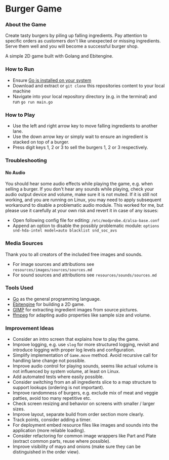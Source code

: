 # Burger Game

### About the Game

Create tasty burgers by piling up falling ingredients. Pay attention to specific orders as customers don't like unexpected or missing ingredients. Serve them well and you will become a successful burger shop.

A simple 2D game built with Golang and Ebitengine.

### How to Run

* Ensure [Go is installed on your system](https://go.dev/doc/install)
* Download and extract or `git clone` this repositories content to your local machine
* Navigate into your local repository directory (e.g. in the terminal) and run `go run main.go`

### How to Play

* Use the left and right arrow key to move falling ingredients to another lane.
* Use the down arrow key or simply wait to ensure an ingredient is stacked on top of a burger.
* Press digit keys 1, 2 or 3 to sell the burgers 1, 2 or 3 respectively.

### Troubleshooting

#### No Audio

You should hear some audio effects while playing the game, e.g. when selling a burger. If you don't hear any sounds while playing, check your audio output device and volume, make sure it is not muted. If it is still not working, and you are running on Linux, you may need to apply subsequent workaround to disable a problematic audio module. This worked for me, but please use it carefully at your own risk and revert it in case of any issues:
* Open following config file for editing: `/etc/modprobe.d/alsa-base.conf`
* Append an option to disable the possibly problematic module: `options snd-hda-intel model=auto blacklist snd_soc_avs`

### Media Sources

Thank you to all creators of the included free images and sounds.

* For image sources and attributions see `resources/images/sources/sources.md`
* For sound sources and attributions see `resources/sounds/sources.md`

### Tools Used

* [Go](https://go.dev/) as the general programming language.
* [Ebitengine](https://ebitengine.org/) for building a 2D game.
* [GIMP](https://www.gimp.org) for extracting ingredient images from source pictures.
* [ffmpeg](https://ffmpeg.org/) for adapting audio properties like sample size and volume.

### Improvement Ideas

* Consider an intro screen that explains how to play the game.
* Improve logging, e.g. use `slog` for more structured logging, revisit and introduce logging with proper log levels and configuration.
* Simplify implementation of `Game.move` method. Avoid recursive call for handling lane change not possible.
* Improve audio control for playing sounds, seems like actual volume is not influenced by system volume, at least on Linux.
* Add automated tests where easily possible.
* Consider switching from an all ingredients slice to a map structure to support lookups (ordering is not important).
* Improve randomness of burgers, e.g. exclude mix of meat and veggie patties, avoid too many repetitive etc.
* Check screen resizing and behavior on screens with smaller / larger sizes.
* Improve layout, separate build from order section more clearly.
* Track points, consider adding a timer.
* For deployment embed resource files like images and sounds into the application (more reliable loading).
* Consider refactoring for common image wrappers like Part and Plate (extract common parts, reuse where possible).
* Improve visibility of mayo and onions (make sure they can be distinguished in the order view).
